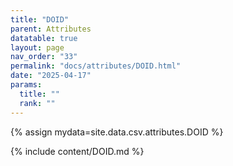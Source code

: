 ```yaml
---
title: "DOID"
parent: Attributes
datatable: true
layout: page
nav_order: "33"
permalink: "docs/attributes/DOID.html"
date: "2025-04-17"
params:
  title: ""
  rank: ""
---
```

{% assign mydata=site.data.csv.attributes.DOID %} 

{% include content/DOID.md %}
